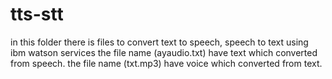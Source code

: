 # tts-stt
in this folder there is files to convert text to speech, speech to text using ibm watson services 
the file name (ayaudio.txt) have text which converted from speech.
the file name (txt.mp3) have voice which converted from text.
